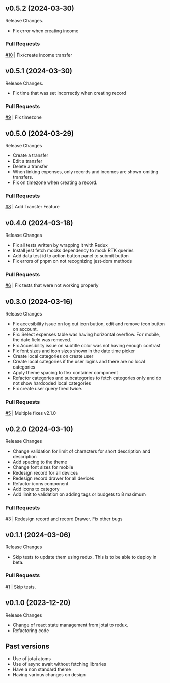 ## v0.5.2 (2024-03-30)
Release Changes.
- Fix error when creating income

### Pull Requests
[#10](hhttps://github.com/RafaelMoro/FE_Personal_Finances/pull/10) | Fix/create income transfer

## v0.5.1 (2024-03-30)
Release Changes.
- Fix time that was set incorrectly when creating record

### Pull Requests
[#9](hhttps://github.com/RafaelMoro/FE_Personal_Finances/pull/9) | Fix timezone

## v0.5.0 (2024-03-29)
Release Changes
- Create a transfer
- Edit a transfer
- Delete a transfer
- When linking expenses, only records and incomes are shown omiting transfers.
- Fix on timezone when creating a record.

### Pull Requests
[#8](hhttps://github.com/RafaelMoro/FE_Personal_Finances/pull/8) | Add Transfer Feature

## v0.4.0 (2024-03-18)
Release Changes
- Fix all tests written by wrapping it with Redux
- Install jest fetch mocks dependency to mock RTK queries
- Add data test id to action button panel to submit button
- Fix errors of pnpm on not recognizing jest-dom methods

### Pull Requests
[#6](hhttps://github.com/RafaelMoro/FE_Personal_Finances/pull/6) | Fix tests that were not working properly

## v0.3.0 (2024-03-16)
Release Changes
- Fix accesibility issue on log out icon button, edit and remove icon button on account.
- Fix: Select expenses table was having horizontal overflow. For mobile, the date field was removed.
- Fix Accesibility issue on subtitle color was not having enough contrast
- Fix font sizes and icon sizes shown in the date time picker
- Create local categories on create user
- Create local categories if the user logins and there are no local categories
- Apply theme spacing to flex container component
- Refactor categories and subcategories to fetch categories only and do not show hardcoded local categories
- Fix create user query fired twice.

### Pull Requests
[#5](hhttps://github.com/RafaelMoro/FE_Personal_Finances/pull/5) | Multiple fixes v2.1.0 

## v0.2.0 (2024-03-10)
Release Changes
- Change validation for limit of characters for short description and description
- Add spacing to the theme
- Change font sizes for mobile
- Redesign record for all devices
- Redesign record drawer for all devices
- Refactor icons component
- Add icons to category
- Add limit to validation on adding tags or budgets to 8 maximum

### Pull Requests
[#3](hhttps://github.com/RafaelMoro/FE_Personal_Finances/pull/3) | Redesign record and record Drawer. Fix other bugs

## v0.1.1 (2024-03-06)
Release Changes
- Skip tests to update them using redux. This is to be able to deploy in beta.

### Pull Requests
[#1](https://github.com/RafaelMoro/FE_Personal_Finances/pull/2) | Skip tests.

## v0.1.0 (2023-12-20)
Release Changes
- Change of react state management from jotai to redux.
- Refactoring code

## Past versions
- Use of jotai atoms
- Use of async await without fetching libraries
- Have a non standard theme
- Having various changes on design